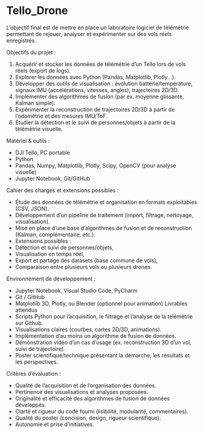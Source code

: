 # Tello_Drone
L’objectif final est de mettre en place un laboratoire logiciel de télémétrie permettant de rejouer, analyser et expérimenter sur des vols réels enregistrés.

Objectifs du projet :
1. Acquérir et stocker les données de télémétrie d’un Tello lors de vols réels (export de
logs).
2. Explorer les données avec Python (Pandas, Matplotlib, Plotly...).
3. Développer des outils de visualisation : évolution batterie/température, signaux IMU
(accélérations, vitesses, angles), trajectoires 2D/3D.
4. Implémenter des algorithmes de fusion (par ex. moyenne glissante, Kalman simple).
5. Expérimenter la reconstruction de trajectoires 2D/3D à partir de l’odométrie et des
mesures IMU/ToF.
6. Étudier la détection et le suivi de personnes/objets à partir de la télémétrie visuelle.
   
Matériel & outils :
- DJI Tello, PC portable
- Python
- Pandas, Numpy, Matplotlib, Plotly, Scipy, OpenCV (pour analyse visuelle)
- Jupyter Notebook, Git/GitHub

Cahier des charges et extensions possibles :
- Étude des données de télémétrie et organisation en formats exploitables (CSV, JSON).
- Développement d’un pipeline de traitement (import, filtrage, nettoyage, visualisation).
- Mise en place d’une base d’algorithmes de fusion et de reconstruction (Kalman,
complémentaire, etc.).
- Extensions possibles :
- Détection et suivi de personnes/objets,
- Visualisation en temps réel,
- Export et partage des datasets (base commune de vols),
- Comparaison entre plusieurs vols ou plusieurs drones.

Environnement de développement :
- Jupyter Notebook, Visual Studio Code, PyCharm
- Git / GitHub
- Matplotlib 3D, Plotly, ou Blender (optionnel pour animation)
Livrables attendus
- Scripts Python pour l’acquisition, le filtrage et l’analyse de la télémétrie sur Github.
- Visualisations claires (courbes, cartes 2D/3D, animations).
- Implémentation d’au moins un algorithme de fusion de données.
- Démonstration vidéo d’un cas d’usage (ex. reconstruction 3D d’un vol, suivi de
trajectoire).
- Poster scientifique/technique présentant la démarche, les résultats et les
perspectives.

Critères d’évaluation :
- Qualité de l’acquisition et de l’organisation des données.
- Pertinence des visualisations et analyses proposées.
- Originalité et efficacité des algorithmes de fusion de données développés.
- Clarté et rigueur du code fourni (lisibilité, modularité, commentaires).
- Qualité du poster (concision, design, rigueur scientifique).
- Autonomie et prise d’initiatives.

